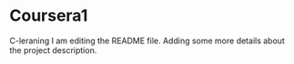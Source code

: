 # Coursera1
C-leraning
I am editing the README file. Adding some more details about the project description.
